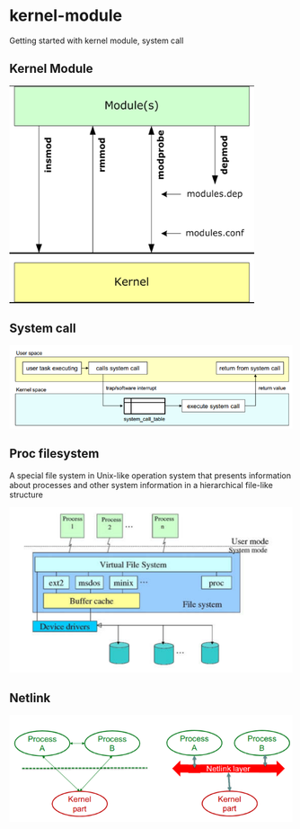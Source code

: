 # kernel-module

Getting started with kernel module, system call

## Kernel Module

![Kernel Module](docs/kernelmodule.PNG?raw=true)

## System call

![System Call](docs/systemcall.PNG?raw=true)

## Proc filesystem
A special file system in Unix-like operation
 system that presents information about processes and other system
 information in a hierarchical file-like structure

![Procfs](docs/procfs.PNG?raw=true)

## Netlink

![Netlink](docs/netlink.PNG?raw=true)
